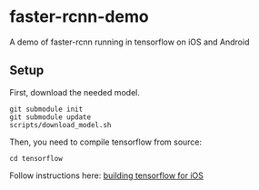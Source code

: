 # faster-rcnn-demo
A demo of faster-rcnn running in tensorflow on iOS and Android

## Setup

First, download the needed model.

```
git submodule init
git submodule update
scripts/download_model.sh
```

Then, you need to compile tensorflow from source:

```
cd tensorflow
```

Follow instructions here: [building tensorflow for iOS](https://github.com/tensorflow/tensorflow/tree/master/tensorflow/contrib/makefile#ios)
